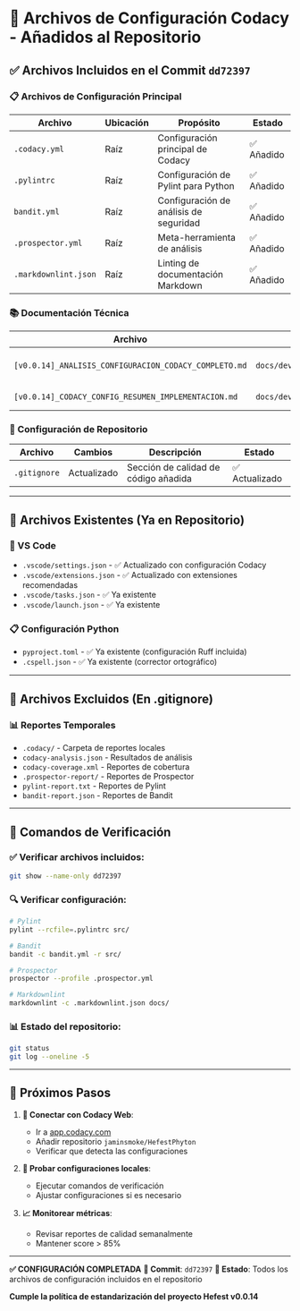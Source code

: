 # 🎯 Archivos de Configuración Codacy - Añadidos al Repositorio

## ✅ Archivos Incluidos en el Commit `dd72397`

### 📋 Archivos de Configuración Principal

| Archivo | Ubicación | Propósito | Estado |
|---------|-----------|-----------|--------|
| `.codacy.yml` | Raíz | Configuración principal de Codacy | ✅ Añadido |
| `.pylintrc` | Raíz | Configuración de Pylint para Python | ✅ Añadido |
| `bandit.yml` | Raíz | Configuración de análisis de seguridad | ✅ Añadido |
| `.prospector.yml` | Raíz | Meta-herramienta de análisis | ✅ Añadido |
| `.markdownlint.json` | Raíz | Linting de documentación Markdown | ✅ Añadido |

### 📚 Documentación Técnica

| Archivo | Ubicación | Descripción | Estado |
|---------|-----------|-------------|--------|
| `[v0.0.14]_ANALISIS_CONFIGURACION_CODACY_COMPLETO.md` | `docs/development/analysis/` | Análisis completo de configuración | ✅ Añadido |
| `[v0.0.14]_CODACY_CONFIG_RESUMEN_IMPLEMENTACION.md` | `docs/development/analysis/` | Resumen de implementación | ✅ Añadido |

### 🔧 Configuración de Repositorio

| Archivo | Cambios | Descripción | Estado |
|---------|---------|-------------|--------|
| `.gitignore` | Actualizado | Sección de calidad de código añadida | ✅ Actualizado |

---

## 📂 Archivos Existentes (Ya en Repositorio)

### 🔧 VS Code
- `.vscode/settings.json` - ✅ Actualizado con configuración Codacy
- `.vscode/extensions.json` - ✅ Actualizado con extensiones recomendadas
- `.vscode/tasks.json` - ✅ Ya existente
- `.vscode/launch.json` - ✅ Ya existente

### 📋 Configuración Python
- `pyproject.toml` - ✅ Ya existente (configuración Ruff incluida)
- `.cspell.json` - ✅ Ya existente (corrector ortográfico)

---

## 🚫 Archivos Excluidos (En .gitignore)

### 📊 Reportes Temporales
- `.codacy/` - Carpeta de reportes locales
- `codacy-analysis.json` - Resultados de análisis
- `codacy-coverage.xml` - Reportes de cobertura
- `.prospector-report/` - Reportes de Prospector
- `pylint-report.txt` - Reportes de Pylint
- `bandit-report.json` - Reportes de Bandit

---

## 🔄 Comandos de Verificación

### ✅ Verificar archivos incluidos:
```bash
git show --name-only dd72397
```

### 🔍 Verificar configuración:
```bash
# Pylint
pylint --rcfile=.pylintrc src/

# Bandit
bandit -c bandit.yml -r src/

# Prospector
prospector --profile .prospector.yml

# Markdownlint
markdownlint -c .markdownlint.json docs/
```

### 📊 Estado del repositorio:
```bash
git status
git log --oneline -5
```

---

## 🎯 Próximos Pasos

1. **🔗 Conectar con Codacy Web**:
   - Ir a [app.codacy.com](https://app.codacy.com)
   - Añadir repositorio `jaminsmoke/HefestPhyton`
   - Verificar que detecta las configuraciones

2. **🧪 Probar configuraciones locales**:
   - Ejecutar comandos de verificación
   - Ajustar configuraciones si es necesario

3. **📈 Monitorear métricas**:
   - Revisar reportes de calidad semanalmente
   - Mantener score > 85%

---

**✅ CONFIGURACIÓN COMPLETADA**
**📅 Commit**: `dd72397`
**🔄 Estado**: Todos los archivos de configuración incluidos en el repositorio

**Cumple la política de estandarización del proyecto Hefest v0.0.14**
